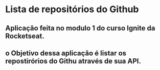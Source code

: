 # Lista de repositórios do Github
## Aplicação feita no modulo 1 do curso Ignite da Rocketseat.

## o Objetivo dessa aplicação é listar os repostirórios do Githu através de sua API.
 

